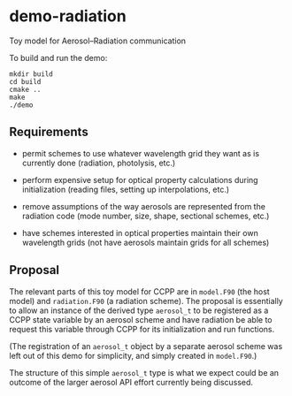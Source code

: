 # demo-radiation
Toy model for Aerosol&ndash;Radiation communication

To build and run the demo:

```
mkdir build
cd build
cmake ..
make
./demo
```
## Requirements

- permit schemes to use whatever wavelength grid they want as is currently done (radiation, photolysis, etc.)

- perform expensive setup for optical property calculations during initialization (reading files, setting up interpolations, etc.)

- remove assumptions of the way aerosols are represented from the radiation code (mode number, size, shape, sectional schemes, etc.)

- have schemes interested in optical properties maintain their own wavelength grids (not have aerosols maintain grids for all schemes)

## Proposal

The relevant parts of this toy model for CCPP are in `model.F90` (the host model) and `radiation.F90` (a radiation scheme). The proposal is essentially to allow an instance of the derived type `aerosol_t` to be registered as a CCPP state variable by an aerosol scheme and have radiation be able to request this variable through CCPP for its initialization and run functions.

(The registration of an `aerosol_t` object by a separate aerosol scheme was left out of this demo for simplicity, and simply created in `model.F90`.)

The structure of this simple `aerosol_t` type is what we expect could be an outcome of the larger aerosol API effort currently being discussed.
